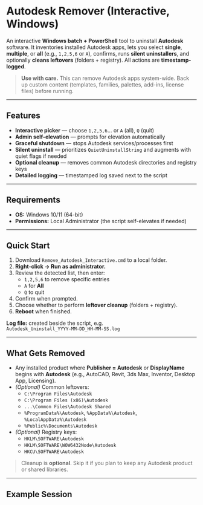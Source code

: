 # Autodesk Remover (Interactive, Windows)

An interactive **Windows batch + PowerShell** tool to uninstall **Autodesk** software. It inventories installed Autodesk apps, lets you select **single**, **multiple**, or **all** (e.g., `1,2,5,6` or `A`), confirms, runs **silent uninstallers**, and optionally **cleans leftovers** (folders + registry). All actions are **timestamp-logged**.

> **Use with care.** This can remove Autodesk apps system-wide. Back up custom content (templates, families, palettes, add-ins, license files) before running.

---

## Features

- **Interactive picker** — choose `1,2,5,6`… or `A` (all), `Q` (quit)
- **Admin self-elevation** — prompts for elevation automatically
- **Graceful shutdown** — stops Autodesk services/processes first
- **Silent uninstall** — prioritizes `QuietUninstallString` and augments with quiet flags if needed
- **Optional cleanup** — removes common Autodesk directories and registry keys
- **Detailed logging** — timestamped log saved next to the script

---

## Requirements

- **OS:** Windows 10/11 (64-bit)
- **Permissions:** Local Administrator (the script self-elevates if needed)

---

## Quick Start

1. Download `Remove_Autodesk_Interactive.cmd` to a local folder.
2. **Right-click → Run as administrator.**
3. Review the detected list, then enter:
   - `1,2,5,6` to remove specific entries
   - `A` for **All**
   - `Q` to quit
4. Confirm when prompted.
5. Choose whether to perform **leftover cleanup** (folders + registry).
6. **Reboot** when finished.

**Log file:** created beside the script, e.g.  
`Autodesk_Uninstall_YYYY-MM-DD_HH-MM-SS.log`

---

## What Gets Removed

- Any installed product where **Publisher = Autodesk** or **DisplayName** begins with **Autodesk** (e.g., AutoCAD, Revit, 3ds Max, Inventor, Desktop App, Licensing).
- *(Optional)* Common leftovers:
  - `C:\Program Files\Autodesk`
  - `C:\Program Files (x86)\Autodesk`
  - `...\Common Files\Autodesk Shared`
  - `%ProgramData%\Autodesk`, `%AppData%\Autodesk`, `%LocalAppData%\Autodesk`
  - `%Public%\Documents\Autodesk`
- *(Optional)* Registry keys:
  - `HKLM\SOFTWARE\Autodesk`
  - `HKLM\SOFTWARE\WOW6432Node\Autodesk`
  - `HKCU\SOFTWARE\Autodesk`

> Cleanup is **optional**. Skip it if you plan to keep any Autodesk product or shared libraries.

---

## Example Session


